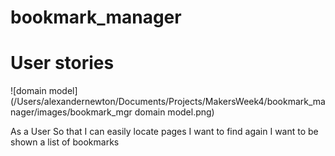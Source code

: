 # bookmark_manager
# User stories


![domain model](/Users/alexandernewton/Documents/Projects/MakersWeek4/bookmark_manager/images/bookmark_mgr domain model.png)

As a User
So that I can easily locate pages I want to find again
I want to be shown a list of bookmarks
